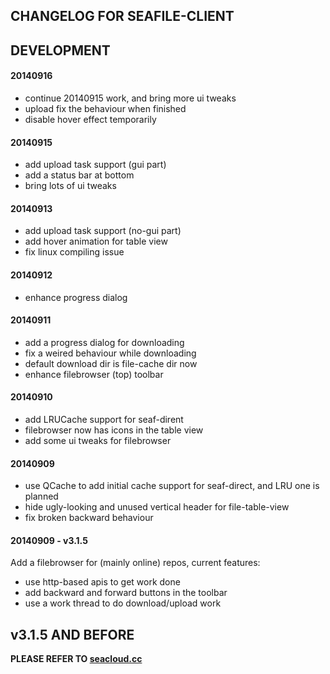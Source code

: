 ## CHANGELOG FOR SEAFILE-CLIENT

## DEVELOPMENT

#### 20140916
* continue 20140915 work, and bring more ui tweaks
* upload fix the behaviour when finished
* disable hover effect temporarily

#### 20140915
* add upload task support (gui part)
* add a status bar at bottom
* bring lots of ui tweaks

#### 20140913
* add upload task support (no-gui part)
* add hover animation for table view
* fix linux compiling issue

#### 20140912
* enhance progress dialog

#### 20140911
* add a progress dialog for downloading
* fix a weired behaviour while downloading
* default download dir is file-cache dir now
* enhance filebrowser (top) toolbar

#### 20140910

* add LRUCache support for seaf-dirent
* filebrowser now has icons in the table view
* add some ui tweaks for filebrowser

#### 20140909

* use QCache to add initial cache support for seaf-direct, and LRU one is planned
* hide ugly-looking and unused vertical header for file-table-view
* fix broken backward behaviour

#### 20140909 - v3.1.5

Add a filebrowser for (mainly online) repos, current features:
* use http-based apis to get work done
* add backward and forward buttons in the toolbar
* use a work thread to do download/upload work

## v3.1.5 AND BEFORE

**PLEASE REFER TO [seacloud.cc](https://seacloud.cc/group/3/wiki/client-changelog/)**

